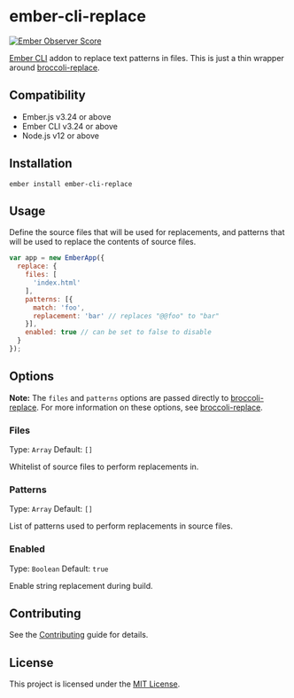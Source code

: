 ember-cli-replace
==============================================================================

[![Ember Observer Score](http://emberobserver.com/badges/ember-cli-replace.svg)](http://emberobserver.com/addons/ember-cli-replace)

[Ember CLI](http://www.ember-cli.com/) addon to replace text patterns in files. This is just a thin wrapper around [broccoli-replace](https://github.com/outaTiME/broccoli-replace).


Compatibility
------------------------------------------------------------------------------

* Ember.js v3.24 or above
* Ember CLI v3.24 or above
* Node.js v12 or above


Installation
------------------------------------------------------------------------------

```
ember install ember-cli-replace
```


Usage
------------------------------------------------------------------------------

Define the source files that will be used for replacements, and patterns that will be used to replace the contents of source files.

```js
var app = new EmberApp({
  replace: {
    files: [
      'index.html'
    ],
    patterns: [{
      match: 'foo',
      replacement: 'bar' // replaces "@@foo" to "bar"
    }],
    enabled: true // can be set to false to disable
  }
});
```


## Options

**Note:** The `files` and `patterns` options are passed directly to [broccoli-replace](https://github.com/outaTiME/broccoli-replace). For more information on these options, see [broccoli-replace](https://github.com/outaTiME/broccoli-replace#options).


### Files

Type: `Array`
Default: `[]`

Whitelist of source files to perform replacements in.


### Patterns

Type: `Array`
Default: `[]`

List of patterns used to perform replacements in source files.


### Enabled

Type: `Boolean`
Default: `true`

Enable string replacement during build.


Contributing
------------------------------------------------------------------------------

See the [Contributing](CONTRIBUTING.md) guide for details.


License
------------------------------------------------------------------------------

This project is licensed under the [MIT License](LICENSE.md).
